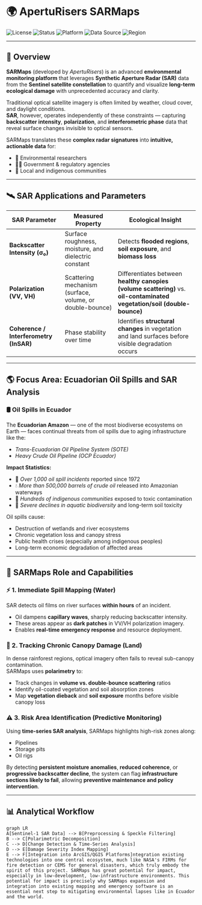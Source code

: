# 🌍 ApertuRisers SARMaps  
![License](https://img.shields.io/badge/License-MIT-green)
![Status](https://img.shields.io/badge/Status-Active-blue)
![Platform](https://img.shields.io/badge/Platform-Cloud--Native-orange)
![Data Source](https://img.shields.io/badge/Data-Sentinel--1%20SAR-blueviolet)
![Region](https://img.shields.io/badge/Focus-Ecuadorian%20Amazon-green)

---

## 🧩 Overview

**SARMaps** (developed by *ApertuRisers*) is an advanced **environmental monitoring platform** that leverages **Synthetic Aperture Radar (SAR)** data from the **Sentinel satellite constellation** to quantify and visualize **long-term ecological damage** with unprecedented accuracy and clarity.

Traditional optical satellite imagery is often limited by weather, cloud cover, and daylight conditions.  
**SAR**, however, operates independently of these constraints — capturing **backscatter intensity**, **polarization**, and **interferometric phase** data that reveal surface changes invisible to optical sensors.

SARMaps translates these **complex radar signatures** into **intuitive, actionable data** for:
- 🌱 Environmental researchers  
- 🧑‍💼 Government & regulatory agencies  
- 🧭 Local and indigenous communities  

---

## 🛰️ SAR Applications and Parameters

| **SAR Parameter** | **Measured Property** | **Ecological Insight** |
|--------------------|------------------------|------------------------|
| **Backscatter Intensity (σ₀)** | Surface roughness, moisture, and dielectric constant | Detects **flooded regions**, **soil exposure**, and **biomass loss** |
| **Polarization (VV, VH)** | Scattering mechanism (surface, volume, or double-bounce) | Differentiates between **healthy canopies (volume scattering)** vs. **oil-contaminated vegetation/soil (double-bounce)** |
| **Coherence / Interferometry (InSAR)** | Phase stability over time | Identifies **structural changes** in vegetation and land surfaces before visible degradation occurs |

---

## 🌎 Focus Area: Ecuadorian Oil Spills and SAR Analysis

### 🛢️ Oil Spills in Ecuador
The **Ecuadorian Amazon** — one of the most biodiverse ecosystems on Earth — faces continual threats from oil spills due to aging infrastructure like the:
- *Trans-Ecuadorian Oil Pipeline System (SOTE)*  
- *Heavy Crude Oil Pipeline (OCP Ecuador)*  

**Impact Statistics:**
- 🧾 *Over 1,000 oil spill incidents* reported since 1972  
- 💧 *More than 500,000 barrels of crude oil* released into Amazonian waterways  
- 👥 *Hundreds of indigenous communities* exposed to toxic contamination  
- 🐍 *Severe declines in aquatic biodiversity* and long-term soil toxicity

Oil spills cause:
- Destruction of wetlands and river ecosystems  
- Chronic vegetation loss and canopy stress  
- Public health crises (especially among indigenous peoples)  
- Long-term economic degradation of affected areas  

---

## 🧠 SARMaps Role and Capabilities

### ⚡ 1. Immediate Spill Mapping (Water)
SAR detects oil films on river surfaces **within hours** of an incident.  
- Oil dampens **capillary waves**, sharply reducing backscatter intensity.  
- These areas appear as **dark patches** in VV/VH polarization imagery.  
- Enables **real-time emergency response** and resource deployment.

### 🌳 2. Tracking Chronic Canopy Damage (Land)
In dense rainforest regions, optical imagery often fails to reveal sub-canopy contamination.  
SARMaps uses **polarimetry** to:
- Track changes in **volume vs. double-bounce scattering** ratios  
- Identify oil-coated vegetation and soil absorption zones  
- Map **vegetation dieback** and **soil exposure** months before visible canopy loss  

### ⚠️ 3. Risk Area Identification (Predictive Monitoring)
Using **time-series SAR analysis**, SARMaps highlights high-risk zones along:
- Pipelines  
- Storage pits  
- Oil rigs  

By detecting **persistent moisture anomalies**, **reduced coherence**, or **progressive backscatter decline**, the system can flag **infrastructure sections likely to fail**, allowing **preventive maintenance and policy intervention**.

---

## 📊 Analytical Workflow

```mermaid
graph LR
A[Sentinel-1 SAR Data] --> B[Preprocessing & Speckle Filtering]
B --> C[Polarimetric Decomposition]
C --> D[Change Detection & Time-Series Analysis]
D --> E[Damage Severity Index Mapping]
E --> F[Integration into ArcGIS/QGIS Platforms]ntegration existing technologies into one central ecosystem, much like NASA's FIRMs for fire detection or CEMS for general disasters, which truly embody the spirit of this project. SARMaps has great potential for impact, especially in low-development, low-infrastructure environments. This potential for impact is precisely why SARMaps expansion and integration into existing mapping and emergency software is an essential next step to mitigating environmental lapses like in Ecuador and the world.
